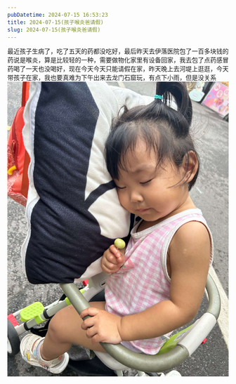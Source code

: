 ```yaml
---
pubDatetime: 2024-07-15 16:53:23
title: 2024-07-15(孩子喉炎爸请假)
slug: 2024-07-15(孩子喉炎爸请假)
---
```


最近孩子生病了，吃了五天的药都没吃好，最后昨天去伊落医院包了一百多块钱的药说是喉炎，算是比较轻的一种，需要做物化家里有设备回家，我去包了点药感冒药喝了一天也没喝好，现在今天今天只能请假在家，昨天晚上去河堤上逛逛，今天带孩子在家，我也要真难为下午出来去龙门石窟玩，有点下小雨，但是没关系![image](../../../../public/img/2024/2024-07-15-b6f5f3ff-ceb0-4e3e-99d6-db1932f89555.jpg)